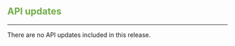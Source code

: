 ## <span style="color:#70ad47">API updates</span>  
___
There are no API updates included in this release.